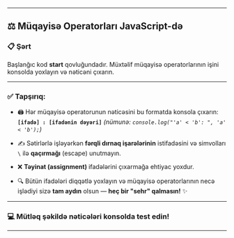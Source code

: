 
---

## ⚖️ Müqayisə Operatorları JavaScript-də

### 📋 **Şərt**

Başlanğıc kod **start** qovluğundadır. Müxtəlif müqayisə operatorlarının işini konsolda yoxlayın və nəticəni çıxarın.

---

### ✅ **Tapşırıq:**

* 🖨️ Hər müqayisə operatorunun nəticəsini bu formatda konsola çıxarın:
  **`[ifadə] : [ifadənin dəyəri]`**
  *(nümunə: `console.log("'a' < 'b': ", 'a' < 'b');`)*

* ✍️ Sətirlərlə işləyərkən **fərqli dırnaq işarələrinin** istifadəsini və simvolları `\` ilə **qaçırmağı** (escape) unutmayın.

* ❌ **Təyinat (assignment)** ifadələrini çıxarmağa ehtiyac yoxdur.

* 🔍 Bütün ifadələri diqqətlə yoxlayın və müqayisə operatorlarının necə işlədiyi sizə **tam aydın** olsun — **heç bir "sehr" qalmasın!** ✨

---

### 💻 **Mütləq şəkildə nəticələri konsolda test edin!**

---

